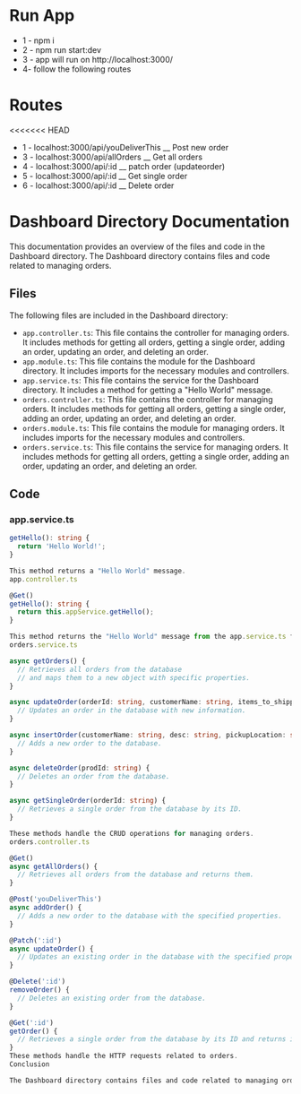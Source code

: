 # Run App
- 1 - npm i
- 2 - npm run start:dev
- 3 - app will run on http://localhost:3000/
- 4- follow the following routes
# Routes
<<<<<<< HEAD
- 1 - localhost:3000/api/youDeliverThis __ Post new order
- 3 - localhost:3000/api/allOrders __  Get all orders
- 4 - localhost:3000/api/:id  __  patch order (updateorder)
- 5 - localhost:3000/api/:id  __ Get single order
- 6 - localhost:3000/api/:id  __ Delete order

# Dashboard Directory Documentation

This documentation provides an overview of the files and code in the Dashboard directory. The Dashboard directory contains files and code related to managing orders.

## Files

The following files are included in the Dashboard directory:

- `app.controller.ts`: This file contains the controller for managing orders. It includes methods for getting all orders, getting a single order, adding an order, updating an order, and deleting an order.
- `app.module.ts`: This file contains the module for the Dashboard directory. It includes imports for the necessary modules and controllers.
- `app.service.ts`: This file contains the service for the Dashboard directory. It includes a method for getting a "Hello World" message.
- `orders.controller.ts`: This file contains the controller for managing orders. It includes methods for getting all orders, getting a single order, adding an order, updating an order, and deleting an order.
- `orders.module.ts`: This file contains the module for managing orders. It includes imports for the necessary modules and controllers.
- `orders.service.ts`: This file contains the service for managing orders. It includes methods for getting all orders, getting a single order, adding an order, updating an order, and deleting an order.

## Code

### app.service.ts

```typescript
getHello(): string {
  return 'Hello World!';
}

This method returns a "Hello World" message.
app.controller.ts

@Get()
getHello(): string {
  return this.appService.getHello();
}

This method returns the "Hello World" message from the app.service.ts file.
orders.service.ts

async getOrders() {
  // Retrieves all orders from the database
  // and maps them to a new object with specific properties.
}

async updateOrder(orderId: string, customerName: string, items_to_shipped: string, pickupLocation: string, deliveryLocation: string, status: string) {
  // Updates an order in the database with new information.
}

async insertOrder(customerName: string, desc: string, pickupLocation: string, deliveryLocation: string, status: string) {
  // Adds a new order to the database.
}

async deleteOrder(prodId: string) {
  // Deletes an order from the database.
}

async getSingleOrder(orderId: string) {
  // Retrieves a single order from the database by its ID.
}

These methods handle the CRUD operations for managing orders.
orders.controller.ts

@Get()
async getAllOrders() {
  // Retrieves all orders from the database and returns them.
}

@Post('youDeliverThis')
async addOrder() {
  // Adds a new order to the database with the specified properties.
}

@Patch(':id')
async updateOrder() {
  // Updates an existing order in the database with the specified properties.
}

@Delete(':id')
removeOrder() {
  // Deletes an existing order from the database.
}

@Get(':id')
getOrder() {
  // Retrieves a single order from the database by its ID and returns it.
}
These methods handle the HTTP requests related to orders.
Conclusion

The Dashboard directory contains files and code related to managing orders. The orders.service.ts file contains methods for retrieving, adding, updating, and deleting orders from the database. The orders.controller.ts file contains methods for handling HTTP requests related to orders. The other files in the directory provide necessary imports and dependencies for the service and controller.



